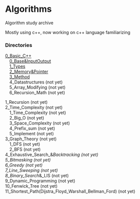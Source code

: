 # Algorithms
Algorithm study archive   

Mostly using c++, now working on c++ language familiarizing

### Directories

[0_Basic_C++](./0_Basic_C++/)   
&emsp;[0_Base&InputOutput](./0_Basic_C++/0_Base_&_Input_Output/)   
&emsp;[1_Types](./0_Basic_C++/1_Types/)   
&emsp;[2_Memory&Pointer](./0_Basic_C++/2_Memory_&_Pointer)   
&emsp;[3_Method](./0_Basic_C++/3_Methods)   
&emsp;4_Datastructures (not yet)   
&emsp;5_Array_Modifying (not yet)   
&emsp;6_Recursion_Math (not yet)   

1_Recursion (not yet)   
2_Time_Complexity (not yet)   
&emsp;1_Time_Complexity (not yet)   
&emsp;2_Big_O (not yet)   
&emsp;3_Space_Complexity (not yet)   
&emsp;4_Prefix_sum (not yet)   
&emsp;5_Implement (not yet)   
3_Graph_Theory (not yet)   
&emsp;1_DFS (not yet)   
&emsp;2_BFS (not yet)   
4_Exhaustive_Search_&_Backtracking (not yet)   
5_Bitmasking (not yet)   
6_Greedy (not yet)   
7_Line_Sweeping (not yet)   
8_Binary_Search_&_LIS (not yet)   
9_Dynamic_Programming (not yet)   
10_Fenwick_Tree (not yet)   
11_Shortest_Path(Dijstra_Floyd_Warshall_Bellman_Ford) (not yet)   

